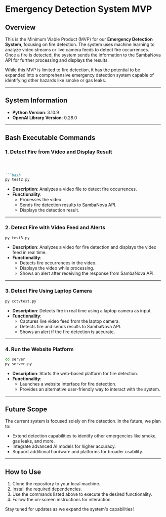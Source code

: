 # Emergency Detection System MVP

## Overview

This is the Minimum Viable Product (MVP) for our **Emergency Detection System**, focusing on fire detection. The system uses machine learning to analyze video streams or live camera feeds to detect fire occurrences. Once a fire is detected, the system sends the information to the SambaNova API for further processing and displays the results.

While this MVP is limited to fire detection, it has the potential to be expanded into a comprehensive emergency detection system capable of identifying other hazards like smoke or gas leaks.

---

## System Information

- **Python Version**: 3.10.9
- **OpenAI Library Version**: 0.28.0

---
## Bash Executable Commands

### 1. **Detect Fire from Video and Display Result**

```markdown



```bash
py test2.py
```
- **Description**: Analyzes a video file to detect fire occurrences.
- **Functionality**:
  - Processes the video.
  - Sends fire detection results to SambaNova API.
  - Displays the detection result.

---

### 2. **Detect Fire with Video Feed and Alerts**
```bash
py test3.py
```
- **Description**: Analyzes a video for fire detection and displays the video feed in real time.
- **Functionality**:
  - Detects fire occurrences in the video.
  - Displays the video while processing.
  - Shows an alert after receiving the response from SambaNova API.

---

### 3. **Detect Fire Using Laptop Camera**
```bash
py cctvtest.py
```
- **Description**: Detects fire in real time using a laptop camera as input.
- **Functionality**:
  - Captures live video feed from the laptop camera.
  - Detects fire and sends results to SambaNova API.
  - Shows an alert if the fire detection is accurate.

---

### 4. **Run the Website Platform**
```bash
cd server
py server.py
```
- **Description**: Starts the web-based platform for fire detection.
- **Functionality**:
  - Launches a website interface for fire detection.
  - Provides an alternative user-friendly way to interact with the system.

---

## Future Scope

The current system is focused solely on fire detection. In the future, we plan to:
- Extend detection capabilities to identify other emergencies like smoke, gas leaks, and more.
- Integrate advanced AI models for higher accuracy.
- Support additional hardware and platforms for broader usability.

---

## How to Use

1. Clone the repository to your local machine.
2. Install the required dependencies.
3. Use the commands listed above to execute the desired functionality.
4. Follow the on-screen instructions for interaction.

Stay tuned for updates as we expand the system's capabilities!
